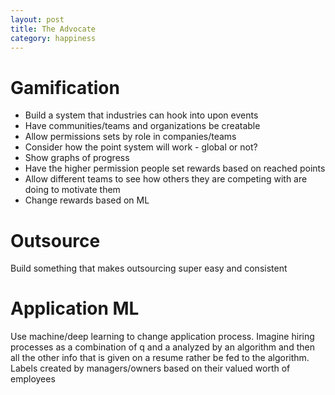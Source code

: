 ```yaml
---
layout: post 
title: The Advocate 
category: happiness
---
```


# Gamification 

* Build a system that industries can hook into upon events 
* Have communities/teams and organizations be creatable 
* Allow permissions sets by role in companies/teams  
* Consider how the point system will work - global or not? 
* Show graphs of progress 
* Have the higher permission people set rewards based on reached points 
* Allow different teams to see how others they are competing with are doing to motivate them 
* Change rewards based on ML

# Outsource

Build something that makes outsourcing super easy and consistent

# Application ML 

Use machine/deep learning to change application process.  Imagine hiring processes as a combination of q and a analyzed by an algorithm and then all the other info that is given on a resume rather be fed to the algorithm. Labels created by managers/owners based on their valued worth of employees 


